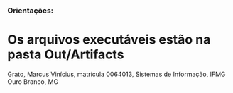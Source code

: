 ### Orientações:

# Os arquivos executáveis estão na pasta Out/Artifacts


Grato,
Marcus Vinícius, matrícula 0064013, Sistemas de Informação, IFMG Ouro Branco, MG